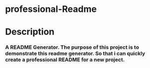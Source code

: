 # professional-Readme

# Description

### A README Generator. The purpose of this project is to demonstrate this readme generator. So that i can quickly create a professional README for a new project.

